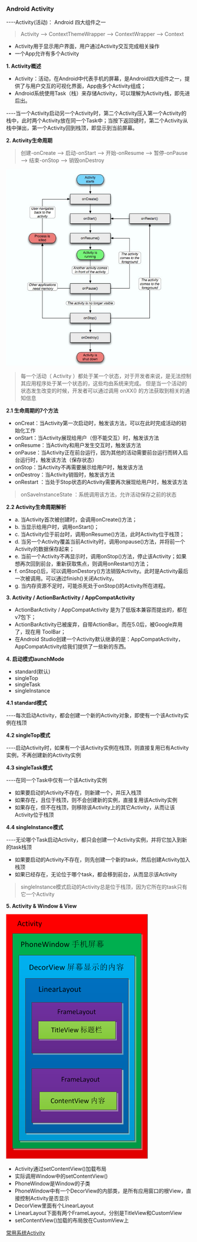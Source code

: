 ### Android Activity

----Activity(活动)： Android 四大组件之一

> Activity --> ContextThemeWrapper --> ContextWrapper --> Context

- Activity用于显示用户界面，用户通过Activity交互完成相关操作 
- 一个App允许有多个Activity

**1. Activity概述**

- Activity：活动，在Android中代表手机的屏幕，是Android四大组件之一，提供了与用户交互的可视化界面，App由多个Activity组成；
- Android系统使用Task（栈）来存储Activity，可以理解为Activity栈，即先进后出。

----当一个Activity启动另一个Activity时，第二个Activity压入第一个Activity的栈中，此时两个Activity放在同一个Task中；当按下返回键时，第二个Activity从栈中弹出，第一个Activity回到栈顶，即显示到当前屏幕。

**2. Activity生命周期**

> 创建-onCreate --> 启动-onStart –-> 开始-onResume –-> 暂停-onPause –-> 结束-onStop –-> 销毁onDestroy

![image](https://github.com/zhaoqingyue/ZQYAndroidNotes/blob/master/%E5%9B%9B%E5%A4%A7%E7%BB%84%E4%BB%B6/img/activity_lifecycle.png)

> 每一个活动（ Activity ）都处于某一个状态，对于开发者来说，是无法控制其应用程序处于某一个状态的，这些均由系统来完成。 但是当一个活动的状态发生改变的时候，开发者可以通过调用 onXX() 的方法获取到相关的通知信息

**2.1 生命周期的7个方法**
- onCreat：当Activity第一次启动时，触发该方法，可以在此时完成活动的初始化工作
- onStart：当Activity展现给用户（但不能交互）时，触发该方法
- onResume：当Activity和用户发生交互时，触发该方法
- onPause：当Activity正在前台运行，因为其他的活动需要前台运行而转入后台运行时，触发该方法（保存状态）
- onStop：当Activity不再需要展示给用户时，触发该方法
- onDestroy：当Activity销毁时，触发该方法
- onRestart ：当处于Stop状态的Activity需要再次展现给用户时，触发该方法

> onSaveInstanceState ：系统调用该方法，允许活动保存之前的状态


**2.2 Activity生命周期解析**
- a. 当Activity首次被创建时，会调用onCreate()方法；
- b. 当显示给用户时，调用onStart()；
- c. 当Activity位于前台时，调用onResume()方法，此时Activity位于栈顶；
- d. 当另一个Activity覆盖当前Activity时，调用onpause()方法，并将前一个Activity的数据保存起来；
- e. 当前一个Activity不再显示时，调用onStop()方法，停止该Activity；如果想再次回到前台，重新获取焦点，则调用onRestart()方法；
- f. onStop()后，可以调用onDestory()方法销毁Activity。此时是Activity最后一次被调用。可以通过finish()关闭Activity。
- g. 当内存资源不足时，可能杀死处于onStop()的Activity所在进程。

**3. Activity / ActionBarActivity / AppCompatActivity**
- ActionBarActivity / AppCompatActivity 是为了低版本兼容而提出的，都在v7包下；
- ActionBarActivity已被废弃，自带ActionBar。而在5.0后，被Google弃用了，现在用 ToolBar；
- 在Android Studio创建一个Activity默认继承的是：AppCompatActivity，AppCompatActivity给我们提供了一些新的东西。

**4. 启动模式launchMode**
- standard(默认)
- singleTop
- singleTask
- singleInstance 

**4.1 standard模式**

----每次启动Activity，都会创建一个新的Activity对象，即使有一个该Activity实例在栈顶

**4.2 singleTop模式**

----启动Activity时，如果有一个该Activity实例在栈顶，则直接复用已有Activity实例，不再创建新的Activity实例

**4.3 singleTask模式**

----在同一个Task中仅有一个该Activity实例

- 如果要启动的Activity不存在，则新建一个，并压入栈顶
- 如果存在，且位于栈顶，则不会创建新的实例，直接复用该Activity实例
- 如果存在，但不在栈顶，则移除该Activity上的其它Activity，从而让该Activity位于栈顶

**4.4 singleInstance模式**

----无论哪个Task启动Activity，都只会创建一个Activity实例，并将它加入到新的task栈顶

- 如果要启动的Activity不存在，则先创建一个新的task，然后创建Activity加入栈顶
- 如果已经存在，无论位于哪个task，都会移到前台，从而显示该Activity

> singleInstance模式启动的Activity总是位于栈顶，因为它所在的task只有它一个Activity

**5. Activity & Window & View**

![image](https://github.com/zhaoqingyue/ZQYAndroidNotes/blob/master/%E5%9B%9B%E5%A4%A7%E7%BB%84%E4%BB%B6/img/activity1.png)

- Activity通过setContentView()加载布局
- 实际调用Window中的setContentView()
- PhoneWindow是Window的子类
- PhoneWindow中有一个DecorView的内部类，是所有应用窗口的根View，直接控制Activity是否显示
- DecorView里面有个LinearLayout
- LinearLayout下面有两个FrameLayout，分别是TitleView和CustomView
- setContentView()加载的布局放在CustomView上

[常用系统Activity](https://github.com/zhaoqingyue/ZQYAndroidNotes/blob/master/%E5%9B%9B%E5%A4%A7%E7%BB%84%E4%BB%B6/%E5%B8%B8%E7%94%A8%E7%B3%BB%E7%BB%9FActivity.md)



